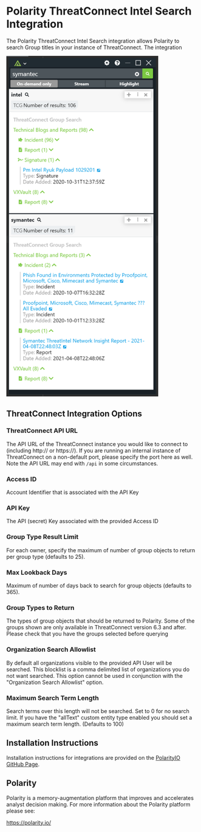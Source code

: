 # Polarity ThreatConnect Intel Search Integration

The Polarity ThreatConnect Intel Search integration allows Polarity to search Group titles in your instance of ThreatConnect. The integration 

<div>
  <img width="400" alt="Integration Example" src="./images/overlay.png">
</div>

## ThreatConnect Integration Options

### ThreatConnect API URL

The API URL of the ThreatConnect instance you would like to connect to (including http:// or https://).  If you are running an internal instance of ThreatConnect on a non-default port, please specify the port here as well.  Note the API URL may end with `/api` in some circumstances. 

### Access ID

Account Identifier that is associated with the API Key

### API Key

The API (secret) Key associated with the provided Access ID

### Group Type Result Limit

For each owner, specify the maximum of number of group objects to return per group type (defaults to 25).

### Max Lookback Days

Maximum of number of days back to search for group objects (defaults to 365).

### Group Types to Return

The types of group objects that should be returned to Polarity. Some of the groups shown are only available in ThreatConnect version 6.3 and after. Please check that you have the groups selected before querying

### Organization Search Allowlist

By default all organizations visible to the provided API User will be searched. This blocklist is a comma delimited list of organizations you do not want searched. This option cannot be used in conjunction with the "Organization Search Allowlist" option.

### Maximum Search Term Length

Search terms over this length will not be searched. Set to 0 for no search limit. If you have the "allText" custom entity type enabled you should set a maximum search term length. (Defaults to 100)


## Installation Instructions

Installation instructions for integrations are provided on the [PolarityIO GitHub Page](https://polarityio.github.io/).

## Polarity

Polarity is a memory-augmentation platform that improves and accelerates analyst decision making.  For more information about the Polarity platform please see:

https://polarity.io/
